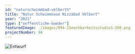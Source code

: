 ```yaml
---
id: "naturschwimmbad-velberth"
title: "Natur Schwimmoase Nizzabad Velbert"
year: "2021"
type: ["oeffentliche-baeder"]
featuredImage: ./images/094-21machbarkeitsstudie1-500.png
projectNumber: 94
---
```


![Entwurf](images/094-21machbarkeitsstudie1-500.png)